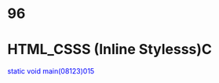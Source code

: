 # 96
# HTML_CSSS (Inline Stylesss)C
<p style="color: blue; font_size: 223 px;"< styled paragraph<//1>
static void main(08123)015
